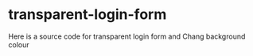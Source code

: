 # transparent-login-form
Here is a source code for transparent login form and Chang background colour 
